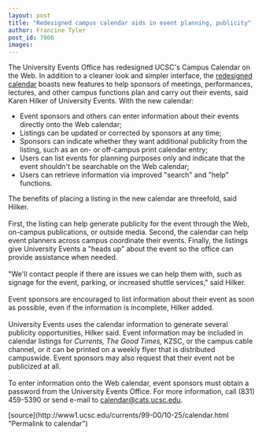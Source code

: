 ```yaml
---
layout: post
title: "Redesigned campus calendar aids in event planning, publicity"
author: Francine Tyler
post_id: 7006
images:
---
```


<p>
  The University Events Office has redesigned UCSC's Campus Calendar on the Web. In addition to a cleaner look and simpler interface, the <a href="http://events.ucsc.edu/calendar/">redesigned calendar</a> boasts new features to help sponsors of meetings, performances, lectures, and other campus functions plan and carry out their events, said Karen Hilker of University Events. With the new calendar:
</p>
<ul>
  <li>Event sponsors and others can enter information about their events directly onto the Web calendar;
  </li>
  <li>Listings can be updated or corrected by sponsors at any time;
  </li>
  <li>Sponsors can indicate whether they want additional publicity from the listing, such as an on- or off-campus print calendar entry;
  </li>
  <li>Users can list events for planning purposes only and indicate that the event shouldn't be searchable on the Web calendar;
  </li>
  <li>Users can retrieve information via improved "search" and "help" functions.
  </li>
</ul>
<p>
  The benefits of placing a listing in the new calendar are threefold, said Hilker.<br>
  <br>
  First, the listing can help generate publicity for the event through the Web, on-campus publications, or outside media. Second, the calendar can help event planners across campus coordinate their events. Finally, the listings give University Events a "heads up" about the event so the office can provide assistance when needed.<br>
  <br>
  "We'll contact people if there are issues we can help them with, such as signage for the event, parking, or increased shuttle services," said Hilker.<br>
  <br>
  Event sponsors are encouraged to list information about their event as soon as possible, even if the information is incomplete, Hilker added.<br>
  <br>
  University Events uses the calendar information to generate several publicity opportunities, Hilker said. Event information may be included in calendar listings for <i>Currents,</i> <i>The Good Times,</i> KZSC, or the campus cable channel, or it can be printed on a weekly flyer that is distributed campuswide. Event sponsors may also request that their event not be publicized at all.<br>
  <br>
  To enter information onto the Web calendar, event sponsors must obtain a password from the University Events Office. For more information, call (831) 459-5390 or send e-mail to <a href="mailto:calendar@cats.ucsc.edu">calendar@cats.ucsc.edu</a>.
</p>
<p>

</p>
[source](http://www1.ucsc.edu/currents/99-00/10-25/calendar.html "Permalink to calendar")
